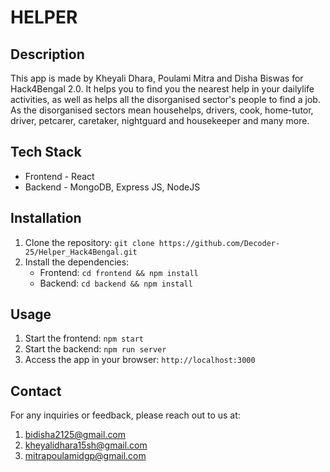 # HELPER

## Description

 This app is made by Kheyali Dhara, Poulami Mitra and Disha Biswas for Hack4Bengal 2.0. It helps you to find you the nearest help in your dailylife activities, as well as helps all the disorganised sector's people to find a job. As the disorganised sectors mean househelps, drivers, cook, home-tutor, driver, petcarer, caretaker, nightguard and housekeeper and many more. 

## Tech Stack

- Frontend - React
- Backend - MongoDB, Express JS, NodeJS 

## Installation

1. Clone the repository: `git clone https://github.com/Decoder-25/Helper_Hack4Bengal.git`
2. Install the dependencies:
   - Frontend: `cd frontend && npm install`
   - Backend: `cd backend && npm install`

## Usage

1. Start the frontend: `npm start`
2. Start the backend: `npm run server`
3. Access the app in your browser: `http://localhost:3000`

## Contact

For any inquiries or feedback, please reach out to us at:
1. [bidisha2125@gmail.com](mailto:bidisha2125@gmail.com)
2. [kheyalidhara15sh@gmail.com](mailto:kheyalidhara15sh@gmail.com)
3. [mitrapoulamidgp@gmail.com](mailto:mitrapoulamidgp@gmail.com)
   